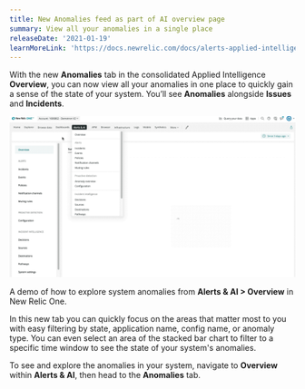 ```yaml
---
title: New Anomalies feed as part of AI overview page
summary: View all your anomalies in a single place
releaseDate: '2021-01-19'
learnMoreLink: 'https://docs.newrelic.com/docs/alerts-applied-intelligence/new-relic-alerts/get-started/alerts-ai-overview-page#anomalies'
---
```


With the new **Anomalies** tab in the consolidated Applied Intelligence **Overview**, you can now view all your anomalies in one place to quickly gain a sense of the state of your system. You’ll see **Anomalies** alongside **Issues** and **Incidents**.

![AI Overview's Anomalies tab (GIF demo)](./images/AI-Overview_Anomalies-Tab_Small_20210120.gif "AI Overview's Anomalies tab (GIF demo)")

A demo of how to explore system anomalies from **Alerts & AI > Overview** in New Relic One.

In this new tab you can quickly focus on the areas that matter most to you with easy filtering by state, application name, config name, or anomaly type. You can even select an area of the stacked bar chart to filter to a specific time window to see the state of your system's anomalies.

To see and explore the anomalies in your system, navigate to **Overview** within **Alerts & AI**, then head to the **Anomalies** tab.
